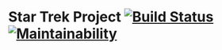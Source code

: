 # Star Trek Project [![Build Status](https://travis-ci.org/tarikdemirci/startrekproject.svg?branch=master)](https://travis-ci.org/tarikdemirci/startrekproject) [![Maintainability](https://api.codeclimate.com/v1/badges/65540663e74e9a071c7c/maintainability)](https://codeclimate.com/github/tarikdemirci/startrekproject/maintainability)
